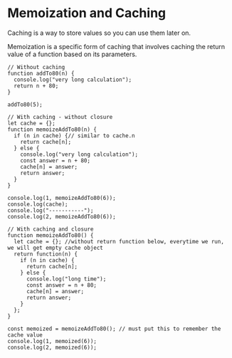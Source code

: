 # Memoization and Caching

Caching is a way to store values so you can use them later on.

Memoization is a specific form of caching that involves caching the return value of a function based on its parameters.

```
// Without caching
function addTo80(n) {
  console.log("very long calculation");
  return n + 80;
}

addTo80(5);

// With caching - without closure
let cache = {};
function memoizeAddTo80(n) {
  if (n in cache) {// similar to cache.n
    return cache[n];
  } else {
    console.log("very long calculation");
    const answer = n + 80;
    cache[n] = answer;
    return answer;
  }
}

console.log(1, memoizeAddTo80(6));
console.log(cache);
console.log("-----------");
console.log(2, memoizeAddTo80(6));

// With caching and closure
function memoizeAddTo80() {
  let cache = {}; //without return function below, everytime we run, we will get empty cache object
  return function(n) {
    if (n in cache) {
      return cache[n];
    } else {
      console.log("long time");
      const answer = n + 80;
      cache[n] = answer;
      return answer;
    }
  };
}

const memoized = memoizeAddTo80(); // must put this to remember the cache value
console.log(1, memoized(6));
console.log(2, memoized(6));
```

